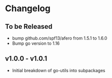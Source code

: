 # Changelog

## To be Released

* bump github.com/spf13/afero from 1.5.1 to 1.6.0
* Bump go version to 1.16

## v1.0.0 - v1.0.1

* Initial breakdown of go-utils into subpackages
